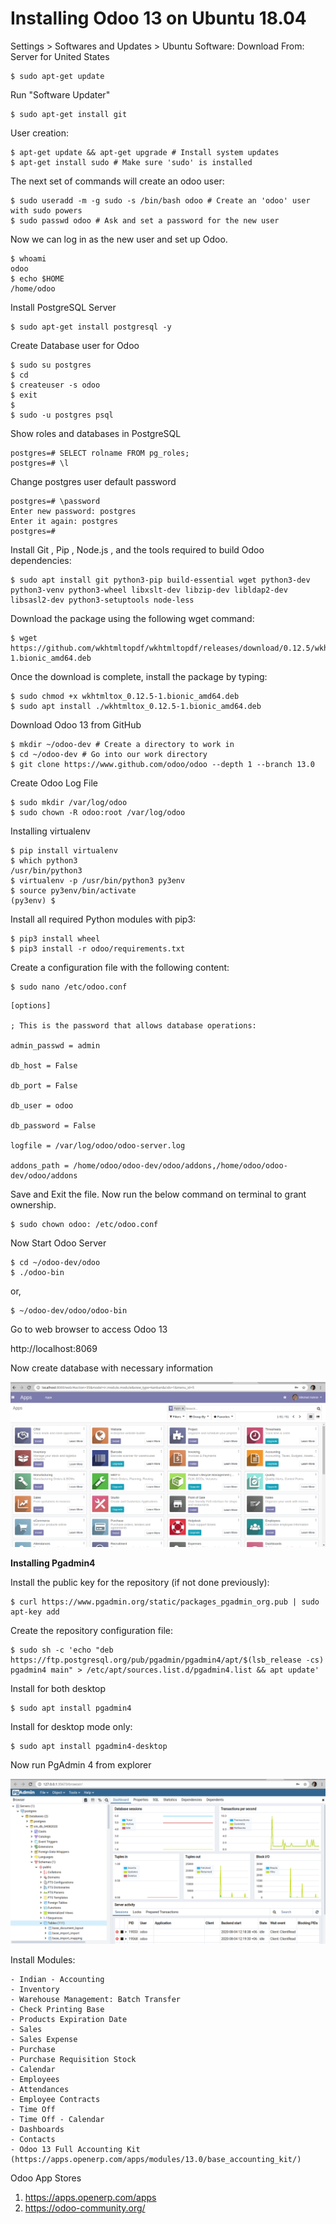 # Installing Odoo 13 on Ubuntu 18.04

Settings > Softwares and Updates > Ubuntu Software: Download From: Server for United States
```
$ sudo apt-get update
```

Run "Software Updater"
```
$ sudo apt-get install git
```

User creation:
```
$ apt-get update && apt-get upgrade # Install system updates
$ apt-get install sudo # Make sure 'sudo' is installed
```

The next set of commands will create an odoo user:
```
$ sudo useradd -m -g sudo -s /bin/bash odoo # Create an 'odoo' user with sudo powers
$ sudo passwd odoo # Ask and set a password for the new user
```

Now we can log in as the new user and set up Odoo.
```
$ whoami
odoo
$ echo $HOME
/home/odoo
```

Install PostgreSQL Server
```
$ sudo apt-get install postgresql -y
```

Create Database user for Odoo
```
$ sudo su postgres
$ cd
$ createuser -s odoo
$ exit
$
$ sudo -u postgres psql
```

Show roles and databases in PostgreSQL
```
postgres=# SELECT rolname FROM pg_roles;
postgres=# \l
```

Change postgres user default password
```
postgres=# \password
Enter new password: postgres
Enter it again: postgres
postgres=#
```

Install Git , Pip , Node.js , and the tools required to build Odoo dependencies:
```
$ sudo apt install git python3-pip build-essential wget python3-dev python3-venv python3-wheel libxslt-dev libzip-dev libldap2-dev libsasl2-dev python3-setuptools node-less
```

Download the package using the following wget command:
```
$ wget https://github.com/wkhtmltopdf/wkhtmltopdf/releases/download/0.12.5/wkhtmltox_0.12.5-1.bionic_amd64.deb
```

Once the download is complete, install the package by typing:
```
$ sudo chmod +x wkhtmltox_0.12.5-1.bionic_amd64.deb
$ sudo apt install ./wkhtmltox_0.12.5-1.bionic_amd64.deb
```

Download Odoo 13 from GitHub
```
$ mkdir ~/odoo-dev # Create a directory to work in
$ cd ~/odoo-dev # Go into our work directory
$ git clone https://www.github.com/odoo/odoo --depth 1 --branch 13.0

```

Create Odoo Log File
```
$ sudo mkdir /var/log/odoo
$ sudo chown -R odoo:root /var/log/odoo
```

Installing virtualenv
```
$ pip install virtualenv
$ which python3
/usr/bin/python3
$ virtualenv -p /usr/bin/python3 py3env
$ source py3env/bin/activate
(py3env) $ 
```

Install all required Python modules with pip3:
```
$ pip3 install wheel
$ pip3 install -r odoo/requirements.txt
```

Create a configuration file with the following content:
```
$ sudo nano /etc/odoo.conf
```

```
[options]

; This is the password that allows database operations:

admin_passwd = admin

db_host = False

db_port = False

db_user = odoo

db_password = False

logfile = /var/log/odoo/odoo-server.log

addons_path = /home/odoo/odoo-dev/odoo/addons,/home/odoo/odoo-dev/odoo/addons
```

Save and Exit the file. Now run the below command on terminal to grant ownership.
```
$ sudo chown odoo: /etc/odoo.conf
```

Now Start Odoo Server
```
$ cd ~/odoo-dev/odoo
$ ./odoo-bin
```
or,
```
$ ~/odoo-dev/odoo/odoo-bin
```

Go to web browser to access Odoo 13

http://localhost:8069

Now create database with necessary information

<img src="./images/1-addons.png">

**Installing Pgadmin4**

Install the public key for the repository (if not done previously):
```
$ curl https://www.pgadmin.org/static/packages_pgadmin_org.pub | sudo apt-key add
```

Create the repository configuration file:
```
$ sudo sh -c 'echo "deb https://ftp.postgresql.org/pub/pgadmin/pgadmin4/apt/$(lsb_release -cs) pgadmin4 main" > /etc/apt/sources.list.d/pgadmin4.list && apt update'
```

Install for both desktop
```
$ sudo apt install pgadmin4
```

Install for desktop mode only:
```
$ sudo apt install pgadmin4-desktop
```

Now run PgAdmin 4 from explorer

<img src="./images/2-pgadmin4.png">

Install Modules:

```
- Indian - Accounting
- Inventory
- Warehouse Management: Batch Transfer
- Check Printing Base
- Products Expiration Date
- Sales
- Sales Expense
- Purchase
- Purchase Requisition Stock
- Calendar
- Employees
- Attendances
- Employee Contracts
- Time Off 
- Time Off - Calendar
- Dashboards
- Contacts
- Odoo 13 Full Accounting Kit (https://apps.openerp.com/apps/modules/13.0/base_accounting_kit/)
```

Odoo App Stores
1. https://apps.openerp.com/apps
2. https://odoo-community.org/
